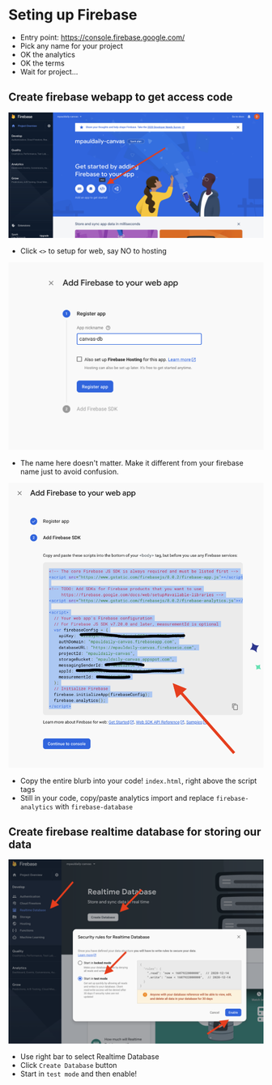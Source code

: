 # Seting up Firebase

- Entry point: https://console.firebase.google.com/
- Pick any name for your project
- OK the analytics
- OK the terms
- Wait for project...

## Create firebase webapp to get access code

<p style="text-align: center;">
  <img width="600" height="auto" src="pic1h.png" />
</p>

- Click `<>` to setup for web, say NO to hosting

<p style="text-align: center;">
  <img width="600" height="auto" src="pic2h.png" />
</p>

- The name here doesn't matter. Make it different from your firebase name just to avoid confusion.

<p style="text-align: center;">
  <img width="600" height="auto" src="pic3h.png" />
</p>

- Copy the entire blurb into your code! `index.html`, right above the script tags
- Still in your code, copy/paste analytics import and replace `firebase-analytics` with `firebase-database`

## Create firebase realtime database for storing our data

<p style="text-align: center;">
  <img width="600" height="auto" src="pic4h.png" />
</p>

- Use right bar to select Realtime Database
- Click `Create Database` button
- Start in `test mode` and then enable!

